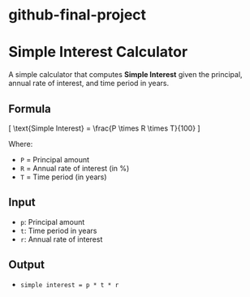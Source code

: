 # github-final-project

# Simple Interest Calculator

A simple calculator that computes **Simple Interest** given the principal, annual rate of interest, and time period in years.

## Formula
\[
\text{Simple Interest} = \frac{P \times R \times T}{100}
\]

Where:
- `P` = Principal amount  
- `R` = Annual rate of interest (in %)  
- `T` = Time period (in years)  

## Input
- `p`: Principal amount  
- `t`: Time period in years  
- `r`: Annual rate of interest  

## Output
- `simple interest = p * t * r`
